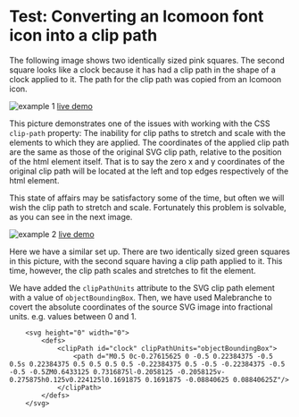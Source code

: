 # Test: Converting an Icomoon font icon into a clip path

The following image shows two identically sized pink squares. 
The second square looks like a clock because it has had a clip path in the shape of a clock applied to it.
The path for the clip path was copied from an Icomoon icon.

![example 1](https://richardinho.github.io/malebranche-tests/test2/images/example-1.png)
[live demo](https://richardinho.github.io/malebranche-tests/test2/)

This picture demonstrates one of the issues with working with the CSS `clip-path` property: The inability for clip paths to stretch and scale with the elements to which they are applied.
The coordinates of the applied clip path are the same as those of the original SVG clip path, relative to the position of the html element itself. That is to say the zero x and y coordinates of the original clip path will be located at the left and top edges respectively of the html element. 

This state of affairs may be satisfactory some of the time, but often we will wish the clip path to stretch and scale.  Fortunately this problem is solvable, as you can see in the next image.

![example 2](https://richardinho.github.io/malebranche-tests/test2/images/example-2.png)
[live demo](https://richardinho.github.io/malebranche-tests/test2/index2.html)

Here we have a similar set up. There are two identically sized green squares in this picture, with the second square having a clip path applied to it. This time, however, the clip path scales and stretches to fit the element.

We have added the `clipPathUnits` attribute to the SVG clip path element with a value of `objectBoundingBox`. 
Then, we have used Malebranche to covert the absolute coordinates of the source SVG image into fractional units. e.g. values between 0 and 1.

```
    <svg height="0" width="0">
        <defs>
            <clipPath id="clock" clipPathUnits="objectBoundingBox">
                <path d="M0.5 0c-0.27615625 0 -0.5 0.22384375 -0.5 0.5s 0.22384375 0.5 0.5 0.5 0.5 -0.22384375 0.5 -0.5 -0.22384375 -0.5 -0.5 -0.5ZM0.6433125 0.7316875l-0.2058125 -0.2058125v-0.275875h0.125v0.224125l0.1691875 0.1691875 -0.08840625 0.08840625Z"/>
            </clipPath>
        </defs>
    </svg>

```